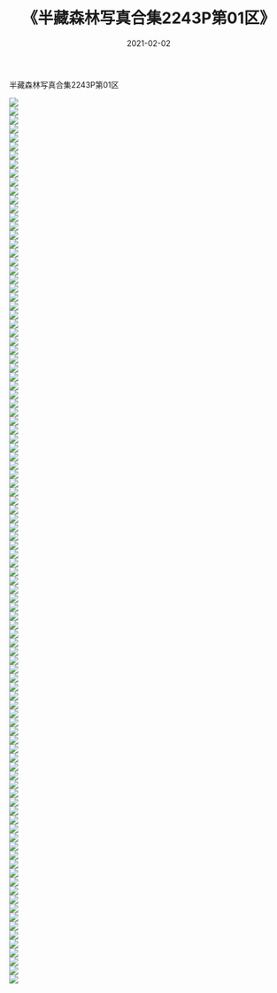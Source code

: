 ﻿---
layout: post
title:  《半藏森林写真合集2243P第01区》
date:   2021-02-02
img: http://img.660000.xyz/Sharelink/唯美/半藏森林写真合集2243P/半藏森林写真合集2243P第01区/000.jpg
categories: [美女, 清纯, 唯美]
---

半藏森林写真合集2243P第01区

  ![](http://img.660000.xyz/Sharelink/唯美/半藏森林写真合集2243P/半藏森林写真合集2243P第01区/001.jpg) <br> ![](http://img.660000.xyz/Sharelink/唯美/半藏森林写真合集2243P/半藏森林写真合集2243P第01区/002.jpg) <br> ![](http://img.660000.xyz/Sharelink/唯美/半藏森林写真合集2243P/半藏森林写真合集2243P第01区/003.jpg) <br> ![](http://img.660000.xyz/Sharelink/唯美/半藏森林写真合集2243P/半藏森林写真合集2243P第01区/004.jpg) <br> ![](http://img.660000.xyz/Sharelink/唯美/半藏森林写真合集2243P/半藏森林写真合集2243P第01区/005.jpg) <br> ![](http://img.660000.xyz/Sharelink/唯美/半藏森林写真合集2243P/半藏森林写真合集2243P第01区/006.jpg) <br> ![](http://img.660000.xyz/Sharelink/唯美/半藏森林写真合集2243P/半藏森林写真合集2243P第01区/007.jpg) <br> ![](http://img.660000.xyz/Sharelink/唯美/半藏森林写真合集2243P/半藏森林写真合集2243P第01区/008.jpg) <br> ![](http://img.660000.xyz/Sharelink/唯美/半藏森林写真合集2243P/半藏森林写真合集2243P第01区/009.jpg) <br> ![](http://img.660000.xyz/Sharelink/唯美/半藏森林写真合集2243P/半藏森林写真合集2243P第01区/010.jpg) <br> ![](http://img.660000.xyz/Sharelink/唯美/半藏森林写真合集2243P/半藏森林写真合集2243P第01区/011.jpg) <br> ![](http://img.660000.xyz/Sharelink/唯美/半藏森林写真合集2243P/半藏森林写真合集2243P第01区/012.jpg) <br> ![](http://img.660000.xyz/Sharelink/唯美/半藏森林写真合集2243P/半藏森林写真合集2243P第01区/013.jpg) <br> ![](http://img.660000.xyz/Sharelink/唯美/半藏森林写真合集2243P/半藏森林写真合集2243P第01区/014.jpg) <br> ![](http://img.660000.xyz/Sharelink/唯美/半藏森林写真合集2243P/半藏森林写真合集2243P第01区/015.jpg) <br> ![](http://img.660000.xyz/Sharelink/唯美/半藏森林写真合集2243P/半藏森林写真合集2243P第01区/016.jpg) <br> ![](http://img.660000.xyz/Sharelink/唯美/半藏森林写真合集2243P/半藏森林写真合集2243P第01区/017.jpg) <br> ![](http://img.660000.xyz/Sharelink/唯美/半藏森林写真合集2243P/半藏森林写真合集2243P第01区/018.jpg) <br> ![](http://img.660000.xyz/Sharelink/唯美/半藏森林写真合集2243P/半藏森林写真合集2243P第01区/019.jpg) <br> ![](http://img.660000.xyz/Sharelink/唯美/半藏森林写真合集2243P/半藏森林写真合集2243P第01区/020.jpg) <br> ![](http://img.660000.xyz/Sharelink/唯美/半藏森林写真合集2243P/半藏森林写真合集2243P第01区/021.jpg) <br> ![](http://img.660000.xyz/Sharelink/唯美/半藏森林写真合集2243P/半藏森林写真合集2243P第01区/022.jpg) <br> ![](http://img.660000.xyz/Sharelink/唯美/半藏森林写真合集2243P/半藏森林写真合集2243P第01区/023.jpg) <br> ![](http://img.660000.xyz/Sharelink/唯美/半藏森林写真合集2243P/半藏森林写真合集2243P第01区/024.jpg) <br> ![](http://img.660000.xyz/Sharelink/唯美/半藏森林写真合集2243P/半藏森林写真合集2243P第01区/025.jpg) <br> ![](http://img.660000.xyz/Sharelink/唯美/半藏森林写真合集2243P/半藏森林写真合集2243P第01区/026.jpg) <br> ![](http://img.660000.xyz/Sharelink/唯美/半藏森林写真合集2243P/半藏森林写真合集2243P第01区/027.jpg) <br> ![](http://img.660000.xyz/Sharelink/唯美/半藏森林写真合集2243P/半藏森林写真合集2243P第01区/028.jpg) <br> ![](http://img.660000.xyz/Sharelink/唯美/半藏森林写真合集2243P/半藏森林写真合集2243P第01区/029.jpg) <br> ![](http://img.660000.xyz/Sharelink/唯美/半藏森林写真合集2243P/半藏森林写真合集2243P第01区/030.jpg) <br> ![](http://img.660000.xyz/Sharelink/唯美/半藏森林写真合集2243P/半藏森林写真合集2243P第01区/031.jpg) <br> ![](http://img.660000.xyz/Sharelink/唯美/半藏森林写真合集2243P/半藏森林写真合集2243P第01区/032.jpg) <br> ![](http://img.660000.xyz/Sharelink/唯美/半藏森林写真合集2243P/半藏森林写真合集2243P第01区/033.jpg) <br> ![](http://img.660000.xyz/Sharelink/唯美/半藏森林写真合集2243P/半藏森林写真合集2243P第01区/034.jpg) <br> ![](http://img.660000.xyz/Sharelink/唯美/半藏森林写真合集2243P/半藏森林写真合集2243P第01区/035.jpg) <br> ![](http://img.660000.xyz/Sharelink/唯美/半藏森林写真合集2243P/半藏森林写真合集2243P第01区/036.jpg) <br> ![](http://img.660000.xyz/Sharelink/唯美/半藏森林写真合集2243P/半藏森林写真合集2243P第01区/037.jpg) <br> ![](http://img.660000.xyz/Sharelink/唯美/半藏森林写真合集2243P/半藏森林写真合集2243P第01区/038.jpg) <br> ![](http://img.660000.xyz/Sharelink/唯美/半藏森林写真合集2243P/半藏森林写真合集2243P第01区/039.jpg) <br> ![](http://img.660000.xyz/Sharelink/唯美/半藏森林写真合集2243P/半藏森林写真合集2243P第01区/040.jpg) <br> ![](http://img.660000.xyz/Sharelink/唯美/半藏森林写真合集2243P/半藏森林写真合集2243P第01区/041.jpg) <br> ![](http://img.660000.xyz/Sharelink/唯美/半藏森林写真合集2243P/半藏森林写真合集2243P第01区/042.jpg) <br> ![](http://img.660000.xyz/Sharelink/唯美/半藏森林写真合集2243P/半藏森林写真合集2243P第01区/043.jpg) <br> ![](http://img.660000.xyz/Sharelink/唯美/半藏森林写真合集2243P/半藏森林写真合集2243P第01区/044.jpg) <br> ![](http://img.660000.xyz/Sharelink/唯美/半藏森林写真合集2243P/半藏森林写真合集2243P第01区/045.jpg) <br> ![](http://img.660000.xyz/Sharelink/唯美/半藏森林写真合集2243P/半藏森林写真合集2243P第01区/046.jpg) <br> ![](http://img.660000.xyz/Sharelink/唯美/半藏森林写真合集2243P/半藏森林写真合集2243P第01区/047.jpg) <br> ![](http://img.660000.xyz/Sharelink/唯美/半藏森林写真合集2243P/半藏森林写真合集2243P第01区/048.jpg) <br> ![](http://img.660000.xyz/Sharelink/唯美/半藏森林写真合集2243P/半藏森林写真合集2243P第01区/049.jpg) <br> ![](http://img.660000.xyz/Sharelink/唯美/半藏森林写真合集2243P/半藏森林写真合集2243P第01区/050.jpg) <br> ![](http://img.660000.xyz/Sharelink/唯美/半藏森林写真合集2243P/半藏森林写真合集2243P第01区/051.jpg) <br> ![](http://img.660000.xyz/Sharelink/唯美/半藏森林写真合集2243P/半藏森林写真合集2243P第01区/052.jpg) <br> ![](http://img.660000.xyz/Sharelink/唯美/半藏森林写真合集2243P/半藏森林写真合集2243P第01区/053.jpg) <br> ![](http://img.660000.xyz/Sharelink/唯美/半藏森林写真合集2243P/半藏森林写真合集2243P第01区/054.jpg) <br> ![](http://img.660000.xyz/Sharelink/唯美/半藏森林写真合集2243P/半藏森林写真合集2243P第01区/055.jpg) <br> ![](http://img.660000.xyz/Sharelink/唯美/半藏森林写真合集2243P/半藏森林写真合集2243P第01区/056.jpg) <br> ![](http://img.660000.xyz/Sharelink/唯美/半藏森林写真合集2243P/半藏森林写真合集2243P第01区/057.jpg) <br> ![](http://img.660000.xyz/Sharelink/唯美/半藏森林写真合集2243P/半藏森林写真合集2243P第01区/058.jpg) <br> ![](http://img.660000.xyz/Sharelink/唯美/半藏森林写真合集2243P/半藏森林写真合集2243P第01区/059.jpg) <br> ![](http://img.660000.xyz/Sharelink/唯美/半藏森林写真合集2243P/半藏森林写真合集2243P第01区/060.jpg) <br> ![](http://img.660000.xyz/Sharelink/唯美/半藏森林写真合集2243P/半藏森林写真合集2243P第01区/061.jpg) <br> ![](http://img.660000.xyz/Sharelink/唯美/半藏森林写真合集2243P/半藏森林写真合集2243P第01区/062.jpg) <br> ![](http://img.660000.xyz/Sharelink/唯美/半藏森林写真合集2243P/半藏森林写真合集2243P第01区/063.jpg) <br> ![](http://img.660000.xyz/Sharelink/唯美/半藏森林写真合集2243P/半藏森林写真合集2243P第01区/064.jpg) <br> ![](http://img.660000.xyz/Sharelink/唯美/半藏森林写真合集2243P/半藏森林写真合集2243P第01区/065.jpg) <br> ![](http://img.660000.xyz/Sharelink/唯美/半藏森林写真合集2243P/半藏森林写真合集2243P第01区/066.jpg) <br> ![](http://img.660000.xyz/Sharelink/唯美/半藏森林写真合集2243P/半藏森林写真合集2243P第01区/067.jpg) <br> ![](http://img.660000.xyz/Sharelink/唯美/半藏森林写真合集2243P/半藏森林写真合集2243P第01区/068.jpg) <br> ![](http://img.660000.xyz/Sharelink/唯美/半藏森林写真合集2243P/半藏森林写真合集2243P第01区/069.jpg) <br> ![](http://img.660000.xyz/Sharelink/唯美/半藏森林写真合集2243P/半藏森林写真合集2243P第01区/070.jpg) <br> ![](http://img.660000.xyz/Sharelink/唯美/半藏森林写真合集2243P/半藏森林写真合集2243P第01区/071.jpg) <br> ![](http://img.660000.xyz/Sharelink/唯美/半藏森林写真合集2243P/半藏森林写真合集2243P第01区/072.jpg) <br> ![](http://img.660000.xyz/Sharelink/唯美/半藏森林写真合集2243P/半藏森林写真合集2243P第01区/073.jpg) <br> ![](http://img.660000.xyz/Sharelink/唯美/半藏森林写真合集2243P/半藏森林写真合集2243P第01区/074.jpg) <br> ![](http://img.660000.xyz/Sharelink/唯美/半藏森林写真合集2243P/半藏森林写真合集2243P第01区/075.jpg) <br> ![](http://img.660000.xyz/Sharelink/唯美/半藏森林写真合集2243P/半藏森林写真合集2243P第01区/076.jpg) <br> ![](http://img.660000.xyz/Sharelink/唯美/半藏森林写真合集2243P/半藏森林写真合集2243P第01区/077.jpg) <br> ![](http://img.660000.xyz/Sharelink/唯美/半藏森林写真合集2243P/半藏森林写真合集2243P第01区/078.jpg) <br> ![](http://img.660000.xyz/Sharelink/唯美/半藏森林写真合集2243P/半藏森林写真合集2243P第01区/079.jpg) <br> ![](http://img.660000.xyz/Sharelink/唯美/半藏森林写真合集2243P/半藏森林写真合集2243P第01区/080.jpg) <br> ![](http://img.660000.xyz/Sharelink/唯美/半藏森林写真合集2243P/半藏森林写真合集2243P第01区/081.jpg) <br> ![](http://img.660000.xyz/Sharelink/唯美/半藏森林写真合集2243P/半藏森林写真合集2243P第01区/082.jpg) <br> ![](http://img.660000.xyz/Sharelink/唯美/半藏森林写真合集2243P/半藏森林写真合集2243P第01区/083.jpg) <br> ![](http://img.660000.xyz/Sharelink/唯美/半藏森林写真合集2243P/半藏森林写真合集2243P第01区/084.jpg) <br> ![](http://img.660000.xyz/Sharelink/唯美/半藏森林写真合集2243P/半藏森林写真合集2243P第01区/085.jpg) <br> ![](http://img.660000.xyz/Sharelink/唯美/半藏森林写真合集2243P/半藏森林写真合集2243P第01区/086.jpg) <br> ![](http://img.660000.xyz/Sharelink/唯美/半藏森林写真合集2243P/半藏森林写真合集2243P第01区/087.jpg) <br> ![](http://img.660000.xyz/Sharelink/唯美/半藏森林写真合集2243P/半藏森林写真合集2243P第01区/088.jpg) <br> ![](http://img.660000.xyz/Sharelink/唯美/半藏森林写真合集2243P/半藏森林写真合集2243P第01区/089.jpg) <br> ![](http://img.660000.xyz/Sharelink/唯美/半藏森林写真合集2243P/半藏森林写真合集2243P第01区/090.jpg) <br> ![](http://img.660000.xyz/Sharelink/唯美/半藏森林写真合集2243P/半藏森林写真合集2243P第01区/091.jpg) <br> ![](http://img.660000.xyz/Sharelink/唯美/半藏森林写真合集2243P/半藏森林写真合集2243P第01区/092.jpg) <br> ![](http://img.660000.xyz/Sharelink/唯美/半藏森林写真合集2243P/半藏森林写真合集2243P第01区/093.jpg) <br> ![](http://img.660000.xyz/Sharelink/唯美/半藏森林写真合集2243P/半藏森林写真合集2243P第01区/094.jpg) <br> ![](http://img.660000.xyz/Sharelink/唯美/半藏森林写真合集2243P/半藏森林写真合集2243P第01区/095.jpg) <br> ![](http://img.660000.xyz/Sharelink/唯美/半藏森林写真合集2243P/半藏森林写真合集2243P第01区/096.jpg) <br> ![](http://img.660000.xyz/Sharelink/唯美/半藏森林写真合集2243P/半藏森林写真合集2243P第01区/097.jpg) <br> ![](http://img.660000.xyz/Sharelink/唯美/半藏森林写真合集2243P/半藏森林写真合集2243P第01区/098.jpg) <br> ![](http://img.660000.xyz/Sharelink/唯美/半藏森林写真合集2243P/半藏森林写真合集2243P第01区/099.jpg) <br> ![](http://img.660000.xyz/Sharelink/唯美/半藏森林写真合集2243P/半藏森林写真合集2243P第01区/100.jpg) <br>
